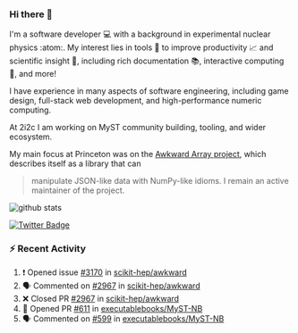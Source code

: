 ### Hi there 👋 

I'm a software developer 💻 with a background in experimental nuclear physics :atom:. My interest lies in tools :wrench: to improve productivity :chart_with_upwards_trend: and scientific insight :telescope:, including rich documentation 📚, interactive computing 🧮, and more! 

I have experience in many aspects of software engineering, including game design, full-stack web development, and high-performance numeric computing. 

At 2i2c I am working on MyST community building, tooling, and wider ecosystem. 

My main focus at Princeton was on the [Awkward Array project](awkward-array.org/), which describes itself as a library that can 
> manipulate JSON-like data with NumPy-like idioms. I remain an active maintainer of the project. 

![github stats](https://github-readme-stats.vercel.app/api?username=agoose77&show_icons=true&hide_rank=true&hide_title=true&bg_color=30,e76445,904e95&text_color=efe3ec&icon_color=efe3ec)
<!--
**agoose77/agoose77** is a ✨ _special_ ✨ repository because its `README.md` (this file) appears on your GitHub profile.

Here are some ideas to get you started:

- 🔭 I’m currently working on ...
- 🌱 I’m currently learning ...
- 👯 I’m looking to collaborate on ...
- 🤔 I’m looking for help with ...
- 💬 Ask me about ...
- 📫 How to reach me: ...
- 😄 Pronouns: ...
- ⚡ Fun fact: ...
-->

[![Twitter Badge](https://img.shields.io/twitter/follow/agoose77?style=flat-square&logo=Twitter&logoColor=white&color=cornflowerblue)](https://twitter.com/agoose77)

### :zap: Recent Activity

<!--START_SECTION:activity-->
1. ❗ Opened issue [#3170](https://github.com/scikit-hep/awkward/issues/3170) in [scikit-hep/awkward](https://github.com/scikit-hep/awkward)
2. 🗣 Commented on [#2967](https://github.com/scikit-hep/awkward/pull/2967#issuecomment-2194327626) in [scikit-hep/awkward](https://github.com/scikit-hep/awkward)
3. ❌ Closed PR [#2967](https://github.com/scikit-hep/awkward/pull/2967) in [scikit-hep/awkward](https://github.com/scikit-hep/awkward)
4. 💪 Opened PR [#611](https://github.com/executablebooks/MyST-NB/pull/611) in [executablebooks/MyST-NB](https://github.com/executablebooks/MyST-NB)
5. 🗣 Commented on [#599](https://github.com/executablebooks/MyST-NB/pull/599#issuecomment-2194304409) in [executablebooks/MyST-NB](https://github.com/executablebooks/MyST-NB)
<!--END_SECTION:activity-->
